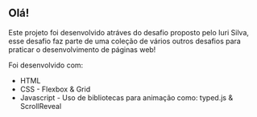 ## Olá!

Este projeto foi desenvolvido atráves do desafio proposto pelo Iuri Silva, esse desafio faz parte de uma coleção de vários outros desafios para praticar o desenvolvimento de páginas web!

Foi desenvolvido com:
- HTML
- CSS - Flexbox & Grid
- Javascript - Uso de bibliotecas para animação como: typed.js & ScrollReveal
